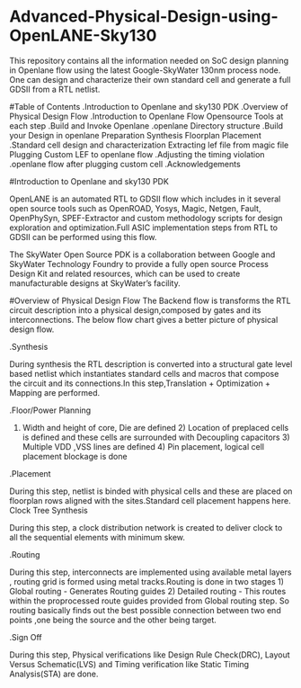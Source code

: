 # Advanced-Physical-Design-using-OpenLANE-Sky130
This repository contains all the information needed on SoC design planning in Openlane flow using the latest Google-SkyWater 130nm process node. One can design and characterize their own standard cell and generate a full GDSII from a RTL netlist.

#Table of Contents
.Introduction to Openlane and sky130 PDK
.Overview of Physical Design Flow
.Introduction to Openlane Flow
   Opensource Tools at each step
.Build and Invoke Openlane
.openlane Directory structure
.Build your Design in openlane
   Preparation
   Synthesis
   Floorplan
   Placement
.Standard cell design and characterization
   Extracting lef file from magic file
   Plugging Custom LEF to openlane flow
.Adjusting the timing violation
.openlane flow after plugging custom cell
.Acknowledgements

#Introduction to Openlane and sky130 PDK

OpenLANE is an automated RTL to GDSII flow which includes in it several open source tools such as OpenROAD, Yosys, Magic, Netgen, Fault, OpenPhySyn, SPEF-Extractor and custom methodology scripts for design exploration and optimization.Full ASIC implementation steps from RTL to GDSII can be performed using this flow.


The SkyWater Open Source PDK is a collaboration between Google and SkyWater Technology Foundry to provide a fully open source Process Design Kit and related resources, which can be used to create manufacturable designs at SkyWater’s facility.

#Overview of Physical Design Flow
The Backend flow is transforms the RTL circuit description into a physical design,composed by gates and its interconnections. The below flow chart gives a better picture of physical design flow.

.Synthesis

During synthesis the RTL description is converted into a structural gate level based netlist which instantiates standard cells and macros that compose the circuit and its connections.In this step,Translation + Optimization + Mapping are performed.

.Floor/Power Planning

1) Width and height of core, Die are defined 2) Location of preplaced cells is defined and these cells are surrounded with Decoupling capacitors 3) Multiple VDD ,VSS lines are defined 4) Pin placement, logical cell placement blockage is done

.Placement

During this step, netlist is binded with physical cells and these are placed on floorplan rows aligned with the sites.Standard cell placement happens here.
Clock Tree Synthesis

During this step, a clock distribution network is created to deliver clock to all the sequential elements with minimum skew.

.Routing

During this step, interconnects are implemented using available metal layers , routing grid is formed using metal tracks.Routing is done in two stages 1) Global routing - Generates Routing guides 2) Detailed routing - This routes within the proprocessed route guides provided from Global routing step. So routing basically finds out the best possible connection between two end points ,one being the source and the other being target.

.Sign Off

During this step, Physical verifications like Design Rule Check(DRC), Layout Versus Schematic(LVS) and Timing verification like Static Timing Analysis(STA) are done.
